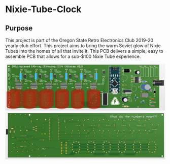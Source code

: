 # Nixie-Tube-Clock

## Purpose

This project is part of the Oregon State Retro Electronics Club 2019-20 yearly club effort. This project aims to bring the warm Soviet glow of Nixie Tubes into the homes of all that invite it. This PCB delivers a simple, easy to assemble PCB that allows for a sub-$100 Nixie Tube experience.

![PCB_TOP](https://github.com/hallmac/Nixie-Tube-Clock/blob/master/PCB%20Files/Images/PCB_Top.JPG)
![PCB_BOTTOM](https://github.com/hallmac/Nixie-Tube-Clock/blob/master/PCB%20Files/Images/PCB_Bottom.JPG)
